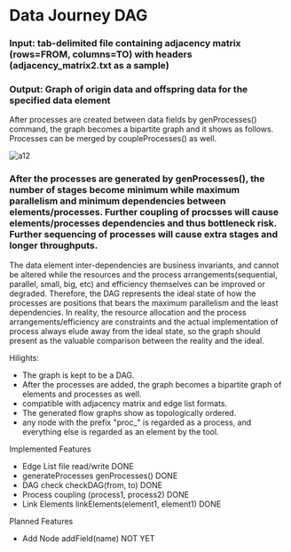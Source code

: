 # Data Journey DAG

### Input: tab-delimited file containing adjacency matrix (rows=FROM, columns=TO) with headers (adjacency_matrix2.txt as a sample)
### Output: Graph of origin data and offspring data for the specified data element

After processes are created between data fields by genProcesses() command, the graph becomes a bipartite graph and it shows as follows.  Processes can be merged by coupleProcesses() as well.

![a12](https://github.com/tomkob9999/data_journey_dag/assets/96751911/589fe347-05d5-4db6-99c0-3dd70cff0145)

### After the processes are generated by genProcesses(), the number of stages become minimum while maximum parallelism and minimum dependencies between elements/processes.  Further coupling of procsses will cause elements/processes dependencies and thus bottleneck risk.  Further sequencing of processes will cause extra stages and longer throughputs.
  The data element inter-dependencies are business invariants, and cannot be altered while the resources and the process arrangements(sequential, parallel, small, big, etc) and efficiency themselves can be improved or degraded.  Therefore, the DAG represents the ideal state of how the processes are positions that bears the maximum parallelism and the least dependencies.  In reality, the resource allocation and the process arrangements/efficiency are constraints and the actual implementation of process always elude away from the ideal state, so the graph should present as the valuable comparison between the reality and the ideal. 
  
Hilights:

- The graph is kept to be a DAG.
- After the processes are added, the graph becomes a bipartite graph of elements and processes as well.
- compatible with adjacency matrix and edge list formats.
- The generated flow graphs show as topologically ordered.
- any node with the prefix "proc_" is regarded as a process, and everything else is regarded as an element by the tool.

Implemented Features
- Edge List file read/write DONE
- generateProcesses  genProcesses() DONE
- DAG check  checkDAG(from, to) DONE
- Process coupling  (process1, process2) DONE
- Link Elements  linkElements(element1, element1) DONE

Planned Features
- Add Node  addField(name) NOT YET
  
